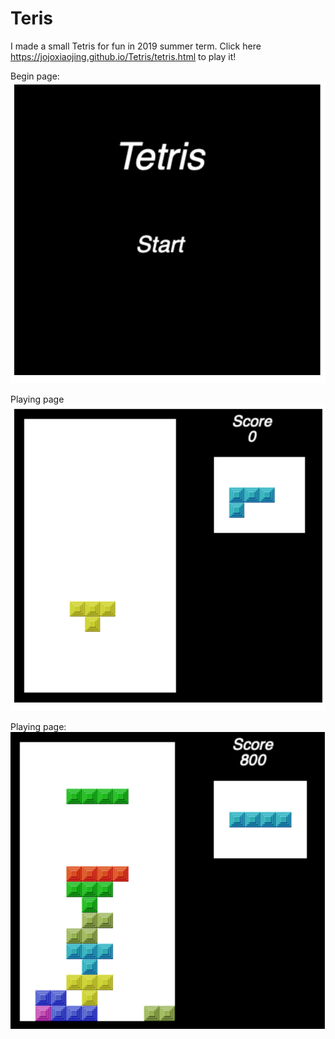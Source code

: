 # Teris
I made a small Tetris for fun in 2019 summer term. Click here https://jojoxiaojing.github.io/Tetris/tetris.html to play it!


Begin page:
![alt text](https://github.com/jojoxiaojing/Tetris/blob/master/start.png)

Playing page
![alt text](https://github.com/jojoxiaojing/Tetris/blob/master/im1.png)

Playing page:
![alt text](https://github.com/jojoxiaojing/Tetris/blob/master/im2.png)

